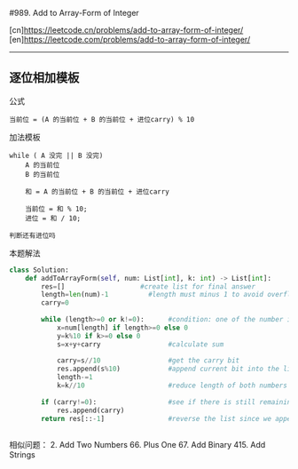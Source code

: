 #989. Add to Array-Form of Integer

[cn]<https://leetcode.cn/problems/add-to-array-form-of-integer/>
[en]<https://leetcode.com/problems/add-to-array-form-of-integer/>

---

## 逐位相加模板


公式
```
当前位 = (A 的当前位 + B 的当前位 + 进位carry) % 10
```

加法模板
```
while ( A 没完 || B 没完)
    A 的当前位
    B 的当前位

    和 = A 的当前位 + B 的当前位 + 进位carry

    当前位 = 和 % 10;
    进位 = 和 / 10;

判断还有进位吗

```

本题解法
```py
class Solution:
    def addToArrayForm(self, num: List[int], k: int) -> List[int]:
        res=[]                   #create list for final answer
        length=len(num)-1          #length must minus 1 to avoid overflow when access the num[]
        carry=0                 
        
        while (length>=0 or k!=0):      #condition: one of the number is not finished 
            x=num[length] if length>=0 else 0       
            y=k%10 if k>=0 else 0
            s=x+y+carry                 #calculate sum
      
            carry=s//10                 #get the carry bit
            res.append(s%10)            #append current bit into the list
            length-=1                   
            k=k//10                     #reduce length of both numbers
            
        if (carry!=0):                  #see if there is still remaining carry 
            res.append(carry)
        return res[::-1]                #reverse the list since we append numbers into the list
            
```

相似问题：
2. Add Two Numbers
66. Plus One
67. Add Binary
415.   Add Strings